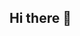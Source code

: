 ## Hi there 👋

<!--
**Carlymarie992/Carlymarie992** is a ✨ _special_ ✨ repository because its `README.md` (this file) appears on your GitHub profile.

Here are some ideas to get you started:

- 🔭 I’m currently working on a web development project that helps victims of domestic violence, or coercive control, document, securly store, and analyze the user's input.
- 🌱 I’m currently learning how to use a local machine to test my project.
- 👯 I’m looking to collaborate on ideas and inspirations to fast track development.
- 🤔 I’m looking for help with cyber security, data analytics, coding.
- 💬 Ask me about my project!
- 📫 How to reach me: carlycheney@icloud.com
- 😄 Pronouns: She/Hers
- ⚡ Fun fact: I am a real time victim of family violence, domestic violence and coercive control.
-->
